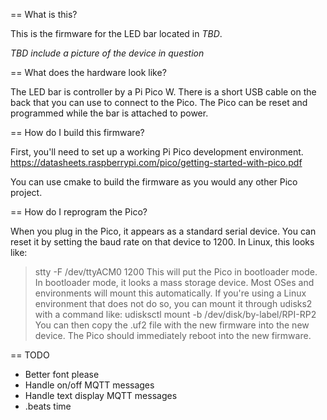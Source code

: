 == What is this?

This is the firmware for the LED bar located in _TBD_.

_TBD include a picture of the device in question_

== What does the hardware look like?

The LED bar is controller by a Pi Pico W. There is a short USB cable on the back that you can
use to connect to the Pico. The Pico can be reset and programmed while the bar is attached to
power.

== How do I build this firmware?

First, you'll need to set up a working Pi Pico development environment.
https://datasheets.raspberrypi.com/pico/getting-started-with-pico.pdf

You can use cmake to build the firmware as you would any other Pico project.

== How do I reprogram the Pico?

When you plug in the Pico, it appears as a standard serial device. You can reset it by setting
the baud rate on that device to 1200. In Linux, this looks like:
> stty -F /dev/ttyACM0 1200
This will put the Pico in bootloader mode. In bootloader mode, it looks a mass storage device.
Most OSes and environments will mount this automatically. If you're using a Linux environment
that does not do so, you can mount it through udisks2 with a command like:
> udisksctl mount -b /dev/disk/by-label/RPI-RP2 
You can then copy the .uf2 file with the new firmware into the new device. The Pico should
immediately reboot into the new firmware.

== TODO

* Better font please
* Handle on/off MQTT messages
* Handle text display MQTT messages
* .beats time
